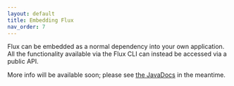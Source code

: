 ```yaml
---
layout: default
title: Embedding Flux
nav_order: 7
---
```


Flux can be embedded as a normal dependency into your own application. All the functionality available via 
the Flux CLI can instead be accessed via a public API. 

More info will be available soon; please see 
[the JavaDocs](https://special-adventure-5m8egoy.pages.github.io/assets/javadoc) in the meantime. 
